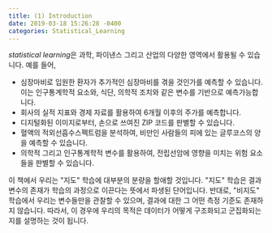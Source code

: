 ```yaml
---
title: (1) Introduction
date: 2019-03-18 15:26:28 -0400
categories: Statistical_Learning
---
```

*statistical learning*은 과학, 파이낸스 그리고 산업의 다양한 영역에서 활용될 수 있습니다. 예를 들어,
+ 심장마비로 입원한 환자가 추가적인 심장마비를 겪을 것인가를 예측할 수 있습니다. 이는 인구통계학적 요소와, 식단, 의학적 조치와 같은 변수를 기반으로 예측가능합니다.
+ 회사의 실적 지표와 경제 자료를 활용하여 6개월 이후의 주가를 예측합니다.
+ 디지털화된 이미지로부터, 손으로 쓰여진 ZIP 코드를 판별할 수 있습니다.
+ 혈액의 적외선흡수스펙트럼을 분석하여, 비만인 사람들의 피에 있는 글루코스의 양을 예측할 수 있습니다.
+ 의학적 그리고 인구통계학적 변수를 활용하여, 전립선암에 영향을 미치는 위험 요소들을 판별할 수 있습니다.
  
이 책에서 우리는 "지도" 학습에 대부분의 분량을 할애할 것입니다. "지도" 학습은 결과 변수의 존재가 학습의 과정으로 이끈다는 뜻에서 파생된 단어입니다. 
반대로, "비지도" 학습에서 우리는 변수들만을 관찰할 수 있으며, 결과에 대한 그 어떤 측정 기준도 존재하지 않습니다. 따라서, 이 경우에 우리의 목적은 데이터가 어떻게 구조화되고 군집화되는지를 설명하는 것이 됩니다.
